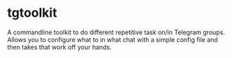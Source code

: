 # tgtoolkit

A commandline toolkit to do different repetitive task on/in Telegram
groups. Allows you to configure what to in what chat with a simple
config file and then takes that work off your hands.
